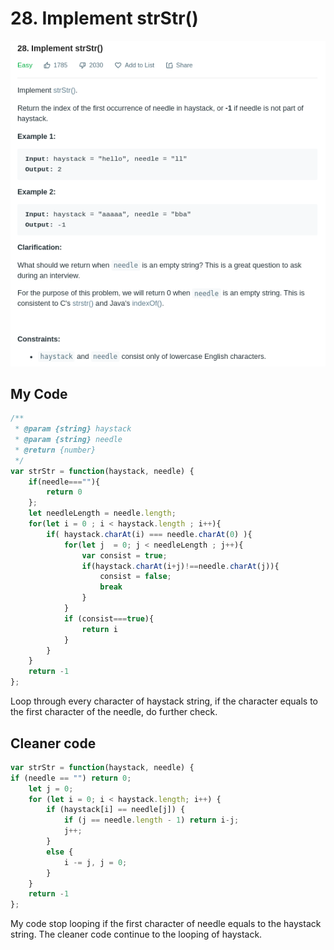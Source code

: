 # 28. Implement strStr\(\)

![](.gitbook/assets/image%20%2838%29.png)

## My Code

```javascript
/**
 * @param {string} haystack
 * @param {string} needle
 * @return {number}
 */
var strStr = function(haystack, needle) {
    if(needle===""){
        return 0
    };
    let needleLength = needle.length;
    for(let i = 0 ; i < haystack.length ; i++){
        if( haystack.charAt(i) === needle.charAt(0) ){
            for(let j  = 0; j < needleLength ; j++){
                var consist = true;
                if(haystack.charAt(i+j)!==needle.charAt(j)){
                    consist = false;
                    break
                }
            }
            if (consist===true){
                return i
            }
        }
    }
    return -1
};
```

Loop through every character of haystack string, if the character equals to the first character of the needle, do further check. 

## Cleaner code

```javascript
var strStr = function(haystack, needle) {
if (needle == "") return 0;
    let j = 0;
    for (let i = 0; i < haystack.length; i++) {
        if (haystack[i] == needle[j]) {
            if (j == needle.length - 1) return i-j;
            j++;
        }
        else {
            i -= j, j = 0;
        }
    }
    return -1
};
```

My code stop looping if the first character of needle equals to the haystack string. The cleaner code continue to the looping of haystack.

